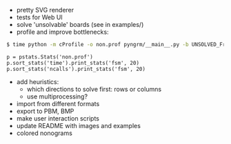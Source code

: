 - pretty SVG renderer
- tests for Web UI
- solve 'unsolvable' boards (see in examples/)
- profile and improve bottlenecks:

```bash
$ time python -m cProfile -o non.prof pyngrm/__main__.py -b UNSOLVED_Friendship-Is-Magic --draw-final
```

```
p = pstats.Stats('non.prof')
p.sort_stats('time').print_stats('fsm', 20)
p.sort_stats('ncalls').print_stats('fsm', 20)
```

- add heuristics:
  - which directions to solve first: rows or columns
  - use multiprocessing?
- import from different formats
- export to PBM, BMP
- make user interaction scripts
- update README with images and examples
- colored nonograms
